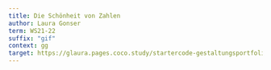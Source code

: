 ```yaml
---
title: Die Schönheit von Zahlen
author: Laura Gonser
term: WS21-22
suffix: "gif"
context: gg
target: https://glaura.pages.coco.study/startercode-gestaltungsportfolio-ws202122/
---
```


